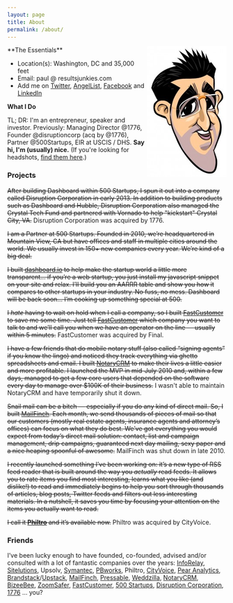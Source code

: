 ```yaml
---
layout: page
title: About
permalink: /about/
---
```

<img style="float: right" src="/assets/2008/02/paul-caricature-183x300.jpg">
**The Essentials**

  * Location(s): Washington, DC and 35,000 feet
  * Email: paul @ resultsjunkies.com
  * Add me on [Twitter](http://twitter.com/paulsingh), [AngelList](http://angel.co/paulsingh), [Facebook](http://facebook.com/paulsingh) and [LinkedIn](http://www.linkedin.com/in/paulsingh)



**What I Do**

TL; DR: I'm an entrepreneur, speaker and investor. Previously: Managing Director @1776, Founder @disruptioncorp (acq by @1776), Partner @500Startups, EIR at USCIS / DHS. **Say hi, I'm (usually) nice.** (If you're looking for headshots, <a href="https://docs.google.com/document/d/1UstcfltnzawY_8o4AuSeF_ZDib4hpTAjjoEFsQ7pbcs/edit?usp=sharing" target="_blank">find them here</a>.) 



### **Projects**

<span style="text-decoration: line-through;">After building Dashboard within 500 Startups, I spun it out into a company called Disruption Corporation in early 2013. In addition to building products such as Dashboard and Hubble, Disruption Corporation also managed the Crystal Tech Fund and partnered with Vornado to help "kickstart" Crystal City, VA.</span> Disruption Corporation was acquired by 1776.

<span style="text-decoration: line-through;">I am a Partner at 500 Startups. Founded in 2010, we&#8217;re headquartered in Mountain View, CA but have offices and staff in multiple cities around the world. We usually invest in 150+ new companies every year. We&#8217;re kind of a big deal.</span>

<span style="text-decoration: line-through;">I built <a title="Startup Metrics (For Pirates) Made Easy" href="http://dashboard.io">dashboard.io</a> to help make the startup world a little more transparent&#8230; if you&#8217;re a web startup, you just install my javascript snippet on your site and relax. I&#8217;ll build you an AARRR table and show you how it compares to other startups in your industry. No fuss, no mess. Dashboard will be back soon&#8230; I&#8217;m cooking up something special at 500.</span>

<span style="text-decoration: line-through;">I *hate* having to wait on hold when I call a company, so I built <a href="http://www.fastcustomer.com" target="_blank">FastCustomer</a> to save me some time. Just tell <a href="http://www.fastcustomer.com" target="_blank">FastCustomer</a> which company you want to talk to and we&#8217;ll call you when we have an operator on the line &#8212; usually within 5 minutes.</span> FastCustomer was acquired by Final.

<span style="text-decoration: line-through;">I have a few friends that do mobile notary stuff (also called &#8220;signing agents&#8221; if you know the lingo) and noticed they track everything via ghetto spreadsheets and email. I built <a title="Notary CRM Software" href="http://notarycrm.com/" target="_blank">NotaryCRM</a> to make their lives a little easier and more profitable. I launched the MVP in mid-July 2010 and, within a few days, managed to get a few core users that depended on the software every day to manage over $100K of their business.</span> I wasn't able to maintain NotaryCRM and have temporarily shut it down.

<span style="text-decoration: line-through;">Snail mail can be a bitch &#8212; especially if you do any kind of direct mail. So, I built <a title="On Demand Direct Mail" href="http://www.mailfinch.com" target="_blank">MailFinch</a>. Each month, we send thousands of pieces of mail so that our customers (mostly real estate agents, insurance agents and attorney&#8217;s offices) can focus on what they do best. We&#8217;ve got everything you would expect from today&#8217;s direct mail solution: contact, list and campaign management, drip campaigns, guaranteed next day mailing, sexy paper and a nice heaping spoonful of awesome.</span> MailFinch was shut down in late 2010.

<span style="text-decoration: line-through;">I recently launched something I&#8217;ve been working on: it&#8217;s a new type of RSS feed reader that is built around the way you <em>actually</em> read feeds. It allows you to rate items you find most interesting, learns what you like (and dislike!) to read and immediately begins to help you sort through thousands of articles, blog posts, Twitter feeds and filters out less interesting materials. In a nutshell, it saves you time by focusing your attention on the items you actually want to read.</span>

<span style="text-decoration: line-through;">I call it <strong><a href="http://www.philtro.com">Philtro</a></strong> and it&#8217;s available now.</span> Philtro was acquired by CityVoice.

### Friends

I&#8217;ve been lucky enough to have founded, co-founded, advised and/or consulted with a lot of fantastic companies over the years: <a href="http://inforelay.com" target="_blank">InfoRelay</a>, <a href="http://sitelutions.com" target="_blank">Sitelutions</a>, Upsolv, [Symantec](http://symantec.com), [PBworks](http://pbworks.com), Philtro, <a href="http://www.cityvoice.com" target="_blank">CityVoice</a>, <a href="http://www.pearanalytics.com" target="_blank">Pear Analytics</a>, <a href="http://www.brandstack.com" target="_blank">Brandstack</a>/<a href="http://www.upstack.com" target="_blank">Upstack</a>, <a href="https://www.mailfinch.com" target="_blank">MailFinch</a>, <a href="http://pressable.com" target="_blank">Pressable</a>, <a href="http://www.weddzilla.com" target="_blank">Weddzilla</a>, <a title="NotaryCRM mobile notary public software" href="http://notarycrm.com" target="_blank">NotaryCRM</a>, [BizeeBee](http://bizeebee.com), [ZoomSafer](http://zoomsafer.com), <a href="http://www.fastcustomer.com" target="_blank">FastCustomer</a>, [500 Startups](http://500.co), [Disruption Corporation](http://disruption.vc), [1776](http://1776.vc) &#8230; you?